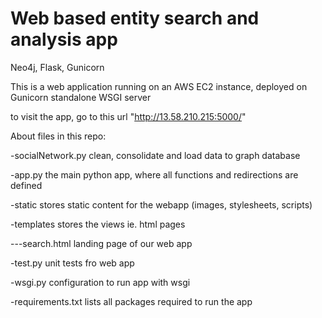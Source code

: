 # Web based entity search and analysis app
Neo4j, Flask, Gunicorn

This is a web application running on an AWS EC2 instance, deployed on Gunicorn standalone WSGI server 


to visit the app, go to this url "http://13.58.210.215:5000/"


About files in this repo:

-socialNetwork.py clean, consolidate and load data to graph database

-app.py			      the main python app, where all functions and redirections are defined

-static			      stores static content for the webapp (images, stylesheets, scripts)  

-templates		    stores the views ie. html pages

 ---search.html	  landing page of our web app
 
-test.py			    unit tests fro web app

-wsgi.py		      configuration to run app with wsgi

-requirements.txt	lists all packages required to run the app
